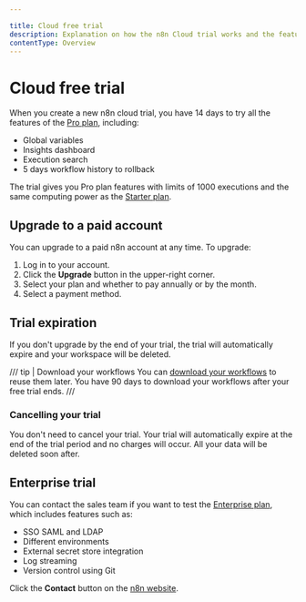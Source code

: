 ```yaml
---

title: Cloud free trial
description: Explanation on how the n8n Cloud trial works and the features included
contentType: Overview
---
```


# Cloud free trial

When you create a new n8n cloud trial, you have 14 days to try all the features of the [Pro plan](https://n8n.io/pricing/), including:

- Global variables
- Insights dashboard
- Execution search
- 5 days workflow history to rollback

The trial gives you Pro plan features with limits of 1000 executions and the same computing power as the [Starter plan](https://n8n.io/pricing/).

## Upgrade to a paid account

You can upgrade to a paid n8n account at any time. To upgrade:

1. Log in to your account.
2. Click the **Upgrade** button in the upper-right corner.
3. Select your plan and whether to pay annually or by the month.
4. Select a payment method.

## Trial expiration

If you don't upgrade by the end of your trial, the trial will automatically expire and your workspace will be deleted.

/// tip | Download your workflows
You can [download your workflows](/manage-cloud/download-workflows.md) to reuse them later. You have 90 days to download your workflows after your free trial ends.
///

### Cancelling your trial

You don't need to cancel your trial. Your trial will automatically expire at the end of the trial period and no charges will occur. All your data will be deleted soon after.

## Enterprise trial

You can contact the sales team if you want to test the [Enterprise plan](https://n8n.io/pricing/), which includes features such as:

- SSO SAML and LDAP
- Different environments
- External secret store integration
- Log streaming
- Version control using Git

Click the **Contact** button on the [n8n website](https://n8n.io/pricing/).

